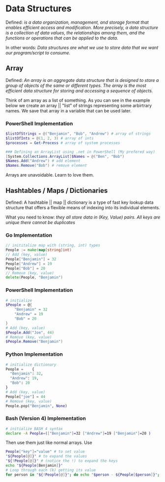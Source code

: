 # Data Structures
Defined: *is a data organization, management, and storage format that enables efficient access and modification. More precisely, a data structure is a collection of data values, the relationships among them, and the functions or operations that can be applied to the data.*

In other words: *Data structures are what we use to store data that we want our program/script to consume.*

## Array
Defined: *An array is an aggregate data structure that is designed to store a group of objects of the same or different types. The array is the most efficient data structure for storing and accessing a sequence of objects.*

Think of am array as a list of something. As you can see in the example below we create an array || "list" of strings representing some arbirtrary names. We save that array in a variable that can be used later.

### PowerShell Implementation
```powershell
$listOfStrings = @("Benjamin", "Bob", "Andrew") # array of strings
$listOfInts = @(1, 2, 3) # array of ints
$processes = Get-Process # array of system processes

### Defining an ArrayList using .net in PowerShell (My prefered way)
[System.Collections.ArrayList]$Names = @("Ben", "Bob")
$Names.Add("Andrew") # add element
$Names.Remove("Bob") # remove element
```

Arrays are unavoidable. Learn to love them.

## Hashtables / Maps / Dictionaries 
Defined: A hashtable || map || dictionary is a type of fast key lookup data structure that offers a flexible means of indexing into its individual elements.

What you need to know: *they all store data in (Key, Value) pairs. All keys are unique there cannot be duplicates* 

### Go Implementation
```go
// inititalize map with (string, int) types
People := make(map[string]int)
// Add (key, value)
People["Benjamin"] = 32
People["Andrew"] = 19
People["Bob"] = 20
// Remove (key, value)
delete(People, "Benjamin")
```

### PowerShell Implementation
```powershell
# initialize
$People = @{
    "Benjamin" = 32
    "Andrew" = 19
    "Bob" = 20
}
# Add (key, value)
$People.Add("Joe", 44)
# Remove (key, value)
$People.Remove("Benjamin")
```

### Python Implementation
```python
# initialize dictionary
People =	{
  "Benjamin": 32,
  "Andrew": 19,
  "Bob": 20
}
# Add (key, value)
People["joe"] = 44
# Remove (key, value)
People.pop("Benjamin", None)
```

### Bash (Version 4) Implementation
```bash
# initialize BASH 4 syntax
declare -A People=(["Benjamin"]=32 ["Andrew"]=19 ["Benjamin"]=20 )
```
Then use them just like normal arrays. Use 
```bash
People["key"]="value" # to set value
"${People[@]}" # to expand the values
"${!People[@]}" # (notice the !) to expand the keys
echo "${People[Benjamin]}" 
# Loop through each (k) getting its value
for person in "${!People[@]}"; do echo "$person - ${People[$person]}"; done
```